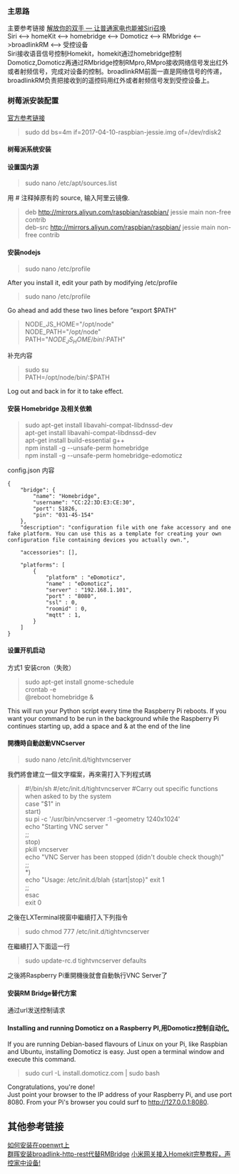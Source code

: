 ### 主思路  
主要参考链接
 [解放你的双手 — 让普通家电也能被Siri召唤](http://post.smzdm.com/p/532100/?be_invited_by=3724913200)  
Siri <—> homeKit <—> homebridge <—> Domoticz <—> RMbridge <—>broadlinkRM <—> 受控设备  
 Siri接收语音信号控制Homekit，homekit通过homebridge控制Domoticz,Domoticz再通过RMbridge控制RMpro,RMpro接收网络信号发出红外或者射频信号，完成对设备的控制。broadlinkRM前面一直是网络信号的传递，broadlinkRM负责把接收到的遥控码用红外或者射频信号发到受控设备上。

### 树莓派安装配置
[官方参考链接](https://www.raspberrypi.org/documentation/installation/installing-images/linux.md)
> sudo dd bs=4m if=2017-04-10-raspbian-jessie.img of=/dev/rdisk2


#### 树莓派系统安装

#### 设置国内源
>sudo nano /etc/apt/sources.list    

用 # 注释掉原有的 source, 输入阿里云镜像.    
>deb http://mirrors.aliyun.com/raspbian/raspbian/ jessie main non-free contrib    
deb-src http://mirrors.aliyun.com/raspbian/raspbian/ jessie main non-free contrib

#### 安装nodejs
> sudo nano /etc/profile  

After you install it, edit your path by modifying /etc/profile  
> sudo nano /etc/profile  

Go ahead and add these two lines before “export $PATH”
>NODE_JS_HOME="/opt/node"  
NODE_PATH="/opt/node"  
PATH="$NODE_JS_HOME/bin/:$PATH"  

补充内容
>sudo su  
PATH=/opt/node/bin/:$PATH

Log out and back in for it to take effect.
#### 安装 Homebridge 及相关依赖
>sudo apt-get install   libavahi-compat-libdnssd-dev  
apt-get install libavahi-compat-libdnssd-dev  
apt-get install build-essential g++  
npm install -g --unsafe-perm homebridge  
npm install -g --unsafe-perm homebridge-edomoticz

config.json 内容
```
{
    "bridge": {
        "name": "Homebridge",
        "username": "CC:22:3D:E3:CE:30",
        "port": 51826,
        "pin": "031-45-154"
    },
    "description": "configuration file with one fake accessory and one fake platform. You can use this as a template for creating your own configuration file containing devices you actually own.",

    "accessories": [],

    "platforms": [
        {
            "platform" : "eDomoticz",
            "name" : "eDomoticz",
            "server" : "192.168.1.101",
            "port" : "8080",
            "ssl" : 0,
            "roomid" : 0,
            "mqtt" : 1,
        }
    ]
}
```


#### 设置开机启动
 方式1  安装cron（失败）
>sudo apt-get install gnome-schedule    
>crontab -e    
> @reboot homebridge &  

 This will run your Python script every time the Raspberry Pi reboots. If you want your command to be run in the background while the Raspberry Pi continues starting up, add a space and & at the end of the line
#### 開機時自動啟動VNCserver
> sudo nano /etc/init.d/tightvncserver

我們將會建立一個文字檔案，再來需打入下列程式碼

>#!/bin/sh
#/etc/init.d/tightvncserver
#Carry out specific functions when asked to by the system  
case "$1" in  
  start)  
    su pi -c '/usr/bin/vncserver :1 -geometry 1240x1024'  
    echo "Starting VNC server "  
    ;;  
  stop)  
    pkill vncserver  
    echo "VNC Server has been stopped (didn't double check though)"  
    ;;  
  *)  
    echo "Usage: /etc/init.d/blah {start|stop}"
    exit 1  
    ;;  
esac  
exit 0  

之後在LXTerminal視窗中繼續打入下列指令

>sudo chmod 777 /etc/init.d/tightvncserver

在繼續打入下面這一行

>sudo update-rc.d tightvncserver defaults

之後將Raspberry Pi重開機後就會自動執行VNC Server了

#### 安装RM Bridge替代方案
通过url发送控制请求
#### Installing and running Domoticz on a Raspberry PI,用Domoticz控制自动化,
If you are running Debian-based flavours of Linux on your Pi, like Raspbian and Ubuntu, installing Domoticz is easy. Just open a terminal window and execute this command.

> sudo curl -L install.domoticz.com | sudo bash  

Congratulations, you're done!  
Just point your browser to the IP address of your Raspberry Pi, and use port 8080. From your Pi's browser you could surf to http://127.0.0.1:8080.

## 其他参考链接
[如何安装在openwrt上](http://bbs.feng.com/forum.php?mod=viewthread&tid=10909315)  
[群晖安装broadlink-http-rest代替RMBridge](http://www.shafa.com/articles/zNzf7HJdfjyeAbGB.html)
[小米网关接入Homekit完整教程，声控家中设备!](http://bbs.xiaomi.cn/t-13198850)
